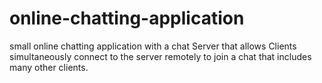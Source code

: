 # online-chatting-application
small online chatting application with a chat Server that allows Clients simultaneously connect to the server remotely to join a chat that includes many other clients.
